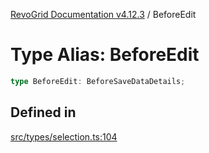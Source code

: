 [RevoGrid Documentation v4.12.3](README.md) / BeforeEdit

# Type Alias: BeforeEdit

```ts
type BeforeEdit: BeforeSaveDataDetails;
```

## Defined in

[src/types/selection.ts:104](https://github.com/revolist/revogrid/blob/d8faaf908685ef9767dc3ea8ccad1628e41fbf76/src/types/selection.ts#L104)

